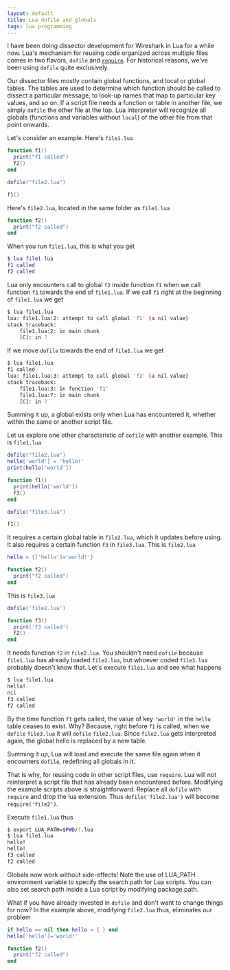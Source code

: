```yaml
---
layout: default
title: Lua dofile and globals
tags: lua programming
---
```


I have been doing dissector development for Wireshark in Lua for a while now. Lua's mechanism for reusing code organized across multiple files comes in two flavors, `dofile` and [`require`](http://www.lua.org/pil/8.1.html). For historical reasons, we've been using `dofile` quite exclusively.

Our dissector files mostly contain global functions, and local or global tables. The tables are used to determine which function should be called to dissect a particular message, to look-up names that map to particular key values, and so on. If a script file needs a function or table in another file, we simply `dofile` the other file at the top. Lua interpreter will recognize all globals (functions and variables without `local`) of the other file from that point onwards.

Let's consider an example. Here's `file1.lua`

```lua
function f1()
  print("f1 called")
  f2()
end

dofile("file2.lua")

f1()
```

Here's `file2.lua`, located in the same folder as `file1.lua`

```lua
function f2()
  print("f2 called")
end
```

When you run `file1.lua`, this is what you get

```lua
$ lua file1.lua
f1 called
f2 called
```

Lua only encounters call to global `f2` inside function `f1` when we call function `f1` towards the end of `file1.lua`. If we call `f1` right at the beginning of `file1.lua` we get

```bash
$ lua file1.lua
lua: file1.lua:2: attempt to call global 'f1' (a nil value)
stack traceback:
    file1.lua:2: in main chunk
    [C]: in ?
```

If we move `dofile` towards the end of `file1.lua` we get

```bash
$ lua file1.lua
f1 called
lua: file1.lua:3: attempt to call global 'f2' (a nil value)
stack traceback:
    file1.lua:3: in function 'f1'
    file1.lua:7: in main chunk
    [C]: in ?
```

Summing it up, a global exists only when Lua has encountered it, whether within the same or another script file.

Let us explore one other characteristic of `dofile` with another example. This is `file1.lua`

```lua
dofile("file2.lua")
hello['world'] = 'hello!'
print(hello['world'])

function f1()
  print(hello['world'])
  f3()
end

dofile("file3.lua")

f1()
```

It requires a certain global table in `file2.lua`, which it updates before using. It also requires a certain function `f3` in `file3.lua`. This is `file2.lua`

```lua
hello = {['hello']='world!'}

function f2()
  print("f2 called")
end
```

This is `file3.lua`

```lua
dofile('file2.lua')

function f3()
  print('f3 called')
  f2()
end
```

It needs function `f2` in `file2.lua`. You shouldn't need `dofile` because `file1.lua` has already loaded `file2.lua`, but whoever coded `file3.lua` probably doesn't know that. Let's execute `file1.lua` and see what happens

```bash
$ lua file1.lua
hello!
nil
f3 called
f2 called
```

By the time function `f1` gets called, the value of key `'world'` in the `hello` table ceases to exist. Why? Because, right before `f1` is called, when we `dofile` `file3.lua` it will `dofile` `file2.lua`. Since `file2.lua` gets interpreted again, the global hello is replaced by a new table.

Summing it up, Lua will load and execute the same file again when it encounters `dofile`, redefining all globals in it.

That is why, for reusing code in other script files, use `require`. Lua will not reinterpret a script file that has already been encountered before. Modifying the example scripts above is straightforward. Replace all `dofile` with `require` and drop the lua extension. Thus `dofile('file2.lua')` will become `require('file2')`.

Execute `file1.lua` thus

```bash
$ export LUA_PATH=$PWD/?.lua
$ lua file1.lua
hello!
hello!
f3 called
f2 called
```

Globals now work without side-effects! Note the use of LUA_PATH environment variable to specify the search path for Lua scripts. You can also set search path inside a Lua script by modifying package.path.

What if you have already invested in `dofile` and don't want to change things for now? In the example above, modifying `file2.lua` thus, eliminates our problem

```lua
if hello == nil then hello = { } end
hello['hello']='world!'

function f2()
  print("f2 called")
end
```
